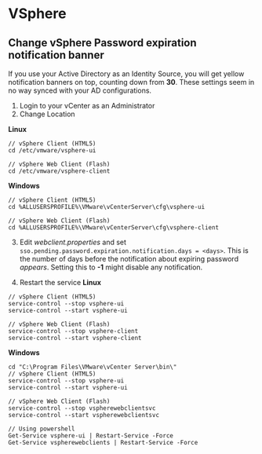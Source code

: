 # VSphere

## Change vSphere Password expiration notification banner
If you use your Active Directory as an Identity Source, you will get yellow notification banners on top, counting down from **30**. These settings seem in no way synced with your AD configurations.

1. Login to your vCenter as an Administrator
2. Change Location

**Linux**
```
// vSphere Client (HTML5)
cd /etc/vmware/vsphere-ui

// vSphere Web Client (Flash)
cd /etc/vmware/vsphere-client
```
**Windows**
```
// vSphere Client (HTML5)
cd %ALLUSERSPROFILE%\VMware\vCenterServer\cfg\vsphere-ui

// vSphere Web Client (Flash)
cd %ALLUSERSPROFILE%\VMware\vCenterServer\cfg\vsphere-client
```
3. Edit _webclient.properties_ and set `sso.pending.password.expiration.notification.days = <days>`. This is the number of days before the notification about expiring password _appears_. Setting this to **-1** might disable any notification.

4. Restart the service
**Linux**
```
// vSphere Client (HTML5)
service-control --stop vsphere-ui
service-control --start vsphere-ui

// vSphere Web Client (Flash)
service-control --stop vsphere-client
service-control --start vsphere-client
```
**Windows**
```
cd "C:\Program Files\VMware\vCenter Server\bin\"
// vSphere Client (HTML5)
service-control --stop vsphere-ui
service-control --start vsphere-ui

// vSphere Web Client (Flash)
service-control --stop vspherewebclientsvc
service-control --start vspherewebclientsvc

// Using powershell
Get-Service vsphere-ui | Restart-Service -Force
Get-Service vspherewebclients | Restart-Service -Force
```
